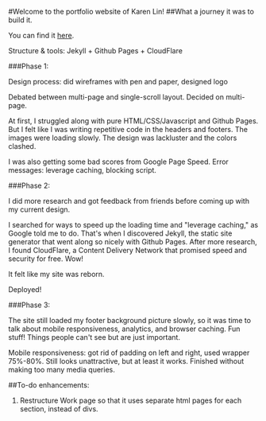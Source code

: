 #Welcome to the portfolio website of Karen Lin! 
##What a journey it was to build it. 

You can find it [here](karenarialin.github.io). 

Structure & tools: Jekyll + Github Pages + CloudFlare

###Phase 1:

Design process: did wireframes with pen and paper, designed logo

Debated between multi-page and single-scroll layout. Decided on multi-page. 

At first, I struggled along with pure HTML/CSS/Javascript and Github Pages. But I felt like I was writing repetitive code in the headers and footers. The images were loading slowly. The design was lackluster and the colors clashed.

I was also getting some bad scores from Google Page Speed. Error messages: leverage caching, blocking script.

###Phase 2: 

I did more research and got feedback from friends before coming up with my current design. 

I searched for ways to speed up the loading time and "leverage caching," as Google told me to do. That's when I discovered Jekyll, the static site generator that went along so nicely with Github Pages. After more research, I found CloudFlare, a Content Delivery Network that promised speed and security for free. Wow! 

It felt like my site was reborn.

Deployed!

###Phase 3:

The site still loaded my footer background picture slowly, so it was time to talk about mobile responsiveness, analytics, and browser caching. Fun stuff! Things people can't see but are just important.

Mobile responsiveness: got rid of padding on left and right, used wrapper 75%-80%. Still looks unattractive, but at least it works. Finished without making too many media queries. 



##To-do enhancements:
1. Restructure Work page so that it uses separate html pages for each section, instead of divs.  

